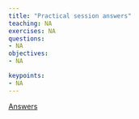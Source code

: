 ```yaml
---
title: "Practical session answers"
teaching: NA
exercises: NA
questions:
- NA
objectives:
- NA

keypoints:
- NA
---
```


[Answers](../fig/Ranswers.pdf)